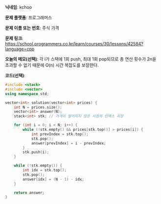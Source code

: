 **닉네임**: kchoo

**문제 플랫폼**: 프로그래머스

**문제 이름 또는 번호**: 주식 가격

**문제 링크**: https://school.programmers.co.kr/learn/courses/30/lessons/42584?language=cpp

**오늘의 메모(선택)**: 각 i가 스택에 1회 push, 최대 1회 pop되므로 총 연산 횟수가 2n을 초과할 수 없기 때문에 O(n) 시간 복잡도를 보장한다.

**코드(선택)**:

```c++
#include <stack>
#include <vector>
using namespace std;

vector<int> solution(vector<int> prices) {
    int N = prices.size();
    vector<int> answer(N);
    stack<int> stk; // 가격이 떨어지지 않은 시점의 인덱스 저장

    for (int i = 0; i < N; i++) {
        while (!stk.empty() && prices[stk.top()] > prices[i]) {
            int prevIndex = stk.top();
            stk.pop();
            answer[prevIndex] = i - prevIndex; 
        }
        stk.push(i);
    }

    while (!stk.empty()) {
        int idx = stk.top();
        stk.pop();
        answer[idx] = (N - 1) - idx;
    }

    return answer;
}
```

